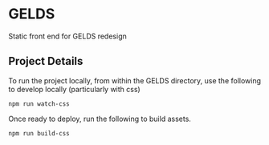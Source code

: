 # GELDS
Static front end for GELDS redesign

## Project Details
To run the project locally, from within the GELDS directory, use the following to develop locally (particularly with css)

	npm run watch-css  

Once ready to deploy, run the following to build assets.

	npm run build-css 
